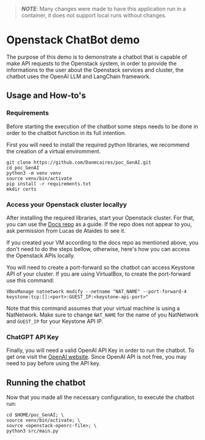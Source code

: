 > **_NOTE_**: Many changes were made to have this application run in a container,
> it does not support local runs without changes.

# Openstack ChatBot demo

The purpose of this demo is to demonstrate a chatbot that is capable of make
API requests to the Openstack system, in order to provide the informations to
the user about the Openstack services and cluster, the chatbot uses the OpenAI
LLM and LangChain framework.

## Usage and How-to's

### Requirements

Before starting the execution of the chatbot some steps needs to be done in
order to the chatbot function in its full intention.

First you will need to install the required python libraries, we recommend the
creation of a virtual enviromment.

```shell
git clone https://github.com/Danmcaires/poc_GenAI.git
cd poc_GenAI
python3 -m venv venv
source venv/bin/activate
pip install -r requirements.txt
mkdir certs
```

### Access your Openstack cluster locallyy

After installing the required libraries, start your Openstack cluster. For that,
you can use the [Docs repo](https://github.com/ldeataid/openstack-copilot) as a guide.
If the repo does not appear to you, ask permission from Lucas de Ataides to see it.

If you created your VM according to the docs repo as mentioned above, you don't
need to do the steps bellow, otherwise, here's how you can access the Openstack
APIs locally.

You will need to create a port-forward so the chatbot can access Keystone API of your
cluster. If you are using VirtualBox, to create the port-forward use this command:

```shell
VBoxManage natnetwork modify --netname "NAT_NAME" --port-forward-4 keystone:tcp:[]:<port>:GUEST_IP:<keystone-api-port>"
```

Note that this command assumes that your virtual machine is using a NatNetwork.
Make sure to change `ǸAT_NAME` for the name of you NatNetwork and `GUEST_IP`
for your Keystone API IP.

### ChatGPT API Key

Finally, you will need a valid OpenAI API Key in order to run the chatbot. To
get one visit the [OpenAI website](https://platform.openai.com/docs/overview).
Since OpenAI API is not free, you may need to pay before using the API key.

## Running the chatbot

Now that you made all the necessary configuration, to execute the chatbot run:

```shell
cd $HOME/poc_GenAI; \
source venv/bin/activate; \
source <openstack-openrc-file>; \
python3 src/main.py
```
